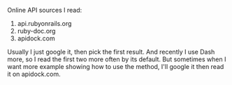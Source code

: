 Online API sources I read:
1. api.rubyonrails.org
2. ruby-doc.org
3. apidock.com

Usually I just google it, then pick the first result. And recently I use Dash more, so I read the first two more often by its default.
But sometimes when I want more example showing how to use the method, I'll google it then read it on apidock.com.
